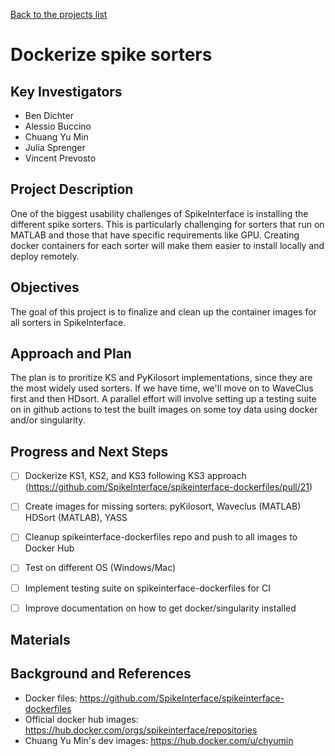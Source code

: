 [Back to the projects list](../../)

<!-- For information on how to write GitHub .md files see https://guides.github.com/features/mastering-markdown/ -->

# Dockerize spike sorters

## Key Investigators

- Ben Dichter
- Alessio Buccino
- Chuang Yu Min
- Julia Sprenger
- Vincent Prevosto

<!-- - Investigator 1 (Affiliation)-->
<!-- - Investigator 2 (Affiliation)-->

## Project Description

<!-- Add a short paragraph describing the project. -->


One of the biggest usability challenges of SpikeInterface is installing the different spike sorters. This is particularly challenging for sorters that run on MATLAB and those that have specific requirements like GPU. Creating docker containers for each sorter will make them easier to install locally and deploy remotely.

## Objectives

The goal of this project is to finalize and clean up the container images for all sorters in SpikeInterface.

<!-- Briefly describe the objectives of your project. What would you like to achive?-->

<!-- 1. Objective A. Describe it in 1-2 sentences.-->
<!-- 1. Objective B. Describe it in 1-2 sentences.-->
<!-- 1. ...-->

## Approach and Plan

The plan is to proritize KS and PyKilosort implementations, since they are the most widely used sorters. 
If we have time, we'll move on to WaveClus first and then HDsort.
A parallel effort will involve setting up a testing suite on in github actions to test the built images on some toy
data using docker and/or singularity.

<!-- 1. Describe the steps of your planned approach to reach the objectives.-->
<!-- 1. ... -->
<!-- 1. ... -->

## Progress and Next Steps

- [ ] Dockerize KS1, KS2, and KS3 following KS3 approach (https://github.com/SpikeInterface/spikeinterface-dockerfiles/pull/21)
- [ ] Create images for missing sorters: pyKilosort, Waveclus (MATLAB) HDSort (MATLAB), YASS
- [ ] Cleanup spikeinterface-dockerfiles repo and push to all images to Docker Hub
- [ ] Test on different OS (Windows/Mac)
- [ ] Implement testing suite on spikeinterface-dockerfiles for CI
- [ ] Improve documentation on how to get docker/singularity installed


<!--Populate this section as you are making progress before/during/after the hackathon-->
<!--Describe the progress you have made on the project,e.g., which objectives you have achieved and how.-->
<!--Describe the next steps you are planing to take to complete the project.-->

## Materials

<!--If available add links to the materials relevant to the project, e.g., the code generated for the project or data used-->
<!--If available add pictures and links to videos that demonstrate what has been accomplished.-->
<!--![Description of picture](Example2.jpg)-->

## Background and References

- Docker files: https://github.com/SpikeInterface/spikeinterface-dockerfiles
- Official docker hub images: https://hub.docker.com/orgs/spikeinterface/repositories
- Chuang Yu Min's dev images: https://hub.docker.com/u/chyumin

<!--Use this space for information that may help people better understand your project, like links to papers, source code, or data ,e.g:-->
<!-- - Source code: https://github.com/YourUser/YourRepository -->
<!-- - Documentation: https://link.to.docs -->
<!-- - Test data: https://link.to.test.data -->

